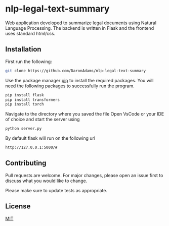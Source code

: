 # nlp-legal-text-summary
Web application developed to summarize legal documents using Natural Language Processing.
The backend is written in Flask and the frontend uses standard html/css. 

## Installation

First run the following: 

```bash
git clone https://github.com/DaronAdams/nlp-legal-text-summary
```


Use the package manager [pip](https://pip.pypa.io/en/stable/) to install the required packages.
You will need the following packages to successfully run the program.

```bash
pip install flask
pip install transformers
pip install torch
```

Navigate to the directory where you saved the file
Open VsCode or your IDE of choice and start the server using

```python
python server.py
```

By default flask will run on the following url

```bash
http://127.0.0.1:5000/#
```

## Contributing
Pull requests are welcome. For major changes, please open an issue first to discuss what you would like to change.

Please make sure to update tests as appropriate.

## License
[MIT](https://choosealicense.com/licenses/mit/)
